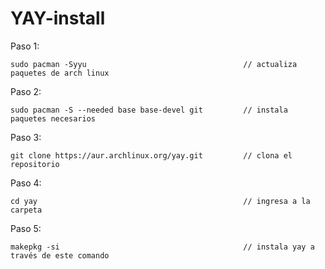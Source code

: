# YAY-install

Paso 1:
```shell
sudo pacman -Syyu                                   // actualiza paquetes de arch linux
```

Paso 2:
```shell
sudo pacman -S --needed base base-devel git         // instala paquetes necesarios
```

Paso 3:
```shell
git clone https://aur.archlinux.org/yay.git         // clona el repositorio
```

Paso 4:
```shell
cd yay                                              // ingresa a la carpeta
```

Paso 5:
```shell
makepkg -si                                         // instala yay a través de este comando
```
	
